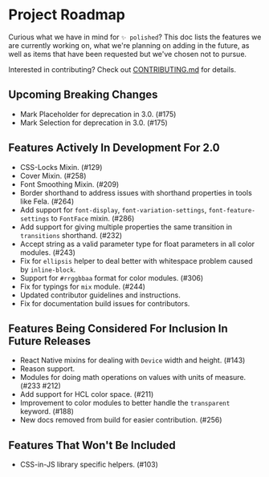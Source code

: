 # Project Roadmap

Curious what we have in mind for `✨ polished`? This doc lists the features we are currently working on, what we're planning on adding in the future, as well as items that have been requested but we've chosen not to pursue.

Interested in contributing? Check out [CONTRIBUTING.md](./CONTRIBUTING.md) for details.

## Upcoming Breaking Changes

- Mark Placeholder for deprecation in 3.0. (#175)
- Mark Selection for deprecation in 3.0. (#175)

## Features Actively In Development For 2.0

- CSS-Locks Mixin. (#129)
- Cover Mixin. (#258)
- Font Smoothing Mixin. (#209)
- Border shorthand to address issues with shorthand properties in tools like Fela. (#264)
- Add support for `font-display`, `font-variation-settings`, `font-feature-settings` to `FontFace` mixin. (#286)
- Add support for giving multiple properties the same transition in `transitions` shorthand. (#232)
- Accept string as a valid parameter type for float parameters in all color modules. (#243)
- Fix for `ellipsis` helper to deal better with whitespace problem caused by `inline-block`.
- Support for `#rrggbbaa` format for color modules. (#306)
- Fix for typings for `mix` module. (#244)
- Updated contributor guidelines and instructions.
- Fix for documentation build issues for contributors.

## Features Being Considered For Inclusion In Future Releases

- React Native mixins for dealing with `Device` width and height. (#143)
- Reason support.
- Modules for doing math operations on values with units of measure. (#233 #212)
- Add support for HCL color space. (#211)
- Improvement to color modules to better handle the `transparent` keyword. (#188)
- New docs removed from build for easier contribution. (#256)

## Features That Won't Be Included

- CSS-in-JS library specific helpers. (#103)
